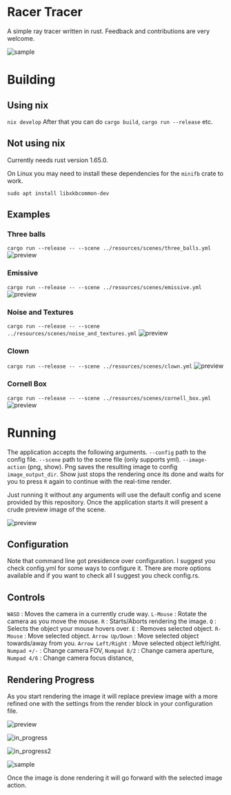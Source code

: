 # Racer Tracer

A simple ray tracer written in rust. Feedback and contributions are
very welcome.

![sample](./assets/trace_sample.png)

# Building


## Using nix
`nix develop`
After that you can do `cargo build`, `cargo run --release` etc.


## Not using nix
Currently needs rust version 1.65.0.

On Linux you may need to install these dependencies for the `minifb`
crate to work.

`sudo apt install libxkbcommon-dev`

## Examples

### Three balls
`cargo run --release -- --scene ../resources/scenes/three_balls.yml`
![preview](./assets/three_balls.png)

### Emissive
`cargo run --release -- --scene ../resources/scenes/emissive.yml`
![preview](./assets/emissive.png)

### Noise and Textures
`cargo run --release -- --scene ../resources/scenes/noise_and_textures.yml`
![preview](./assets/noise_and_textures.png)

### Clown
`cargo run --release -- --scene ../resources/scenes/clown.yml`
![preview](./assets/preview.png)

### Cornell Box
`cargo run --release -- --scene ../resources/scenes/cornell_box.yml`
![preview](./assets/cornell_box.png)


# Running
The application accepts the following arguments.
`--config` path to the config file.
`--scene` path to the scene file (only supports yml).
`--image-action` (png, show).
    Png saves the resulting image to config `image_output_dir`.
    Show just stops the rendering once its done and waits
    for you to press `R` again to continue with the real-time render.


Just running it without any arguments will use the default config and
scene provided by this repository. Once the application starts it will
present a crude preview image of the scene.

![preview](./assets/preview.png)

## Configuration
Note that command line got presidence over configuration. I suggest
you check config.yml for some ways to configure it. There are more
options available and if you want to check all I suggest you check
config.rs.

## Controls
`WASD`             : Moves the camera in a currently crude way.
`L-Mouse`          : Rotate the camera as you move the mouse.
`R`                : Starts/Aborts rendering the image.
`Q`                : Selects the object your mouse hovers over.
`E`                : Removes selected object.
`R-Mouse`          : Move selected object.
`Arrow Up/Down`    : Move selected object towards/away from you.
`Arrow Left/Right` : Move selected object left/right.
`Numpad +/-`       : Change camera FOV,
`Numpad 8/2`       : Change camera aperture,
`Numpad 4/6`       : Change camera focus distance,

## Rendering Progress
As you start rendering the image it will replace preview image with a
more refined one with the settings from the render block in your
configuration file.

![preview](./assets/preview.png)


![in_progress](./assets/in_progress.png)


![in_progress2](./assets/in_progress_2.png)


![sample](./assets/trace_sample.png)


Once the image is done rendering it will go forward with the selected
image action.
